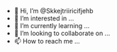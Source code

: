 - 👋 Hi, I’m @Skkejtriiricifjehb
- 👀 I’m interested in ...
- 🌱 I’m currently learning ...
- 💞️ I’m looking to collaborate on ...
- 📫 How to reach me ...

<!---
Skkejtriiricifjehb/Skkejtriiricifjehb is a ✨ special ✨ repository because its `README.md` (this file) appears on your GitHub profile.
You can click the Preview link to take a look at your changes.
--->
